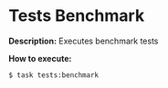 # Tests Benchmark

**Description:**
Executes benchmark tests

**How to execute:**
```shell
$ task tests:benchmark
```
